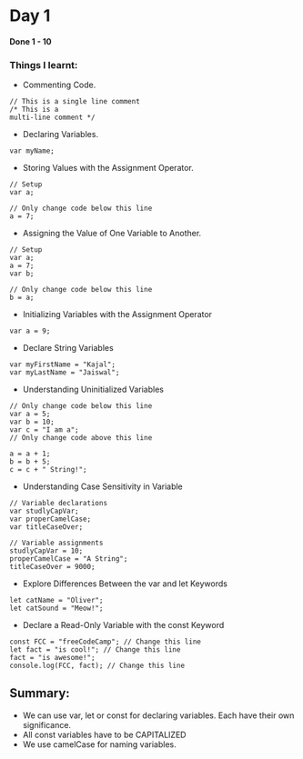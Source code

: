 # Day 1
#### Done 1 - 10 

### Things I learnt:

- Commenting Code.
```
// This is a single line comment
/* This is a
multi-line comment */
```

- Declaring Variables.
```
var myName;
```

- Storing Values with the Assignment Operator.
```
// Setup
var a;

// Only change code below this line
a = 7;
```

- Assigning the Value of One Variable to Another.
```
// Setup
var a;
a = 7;
var b;

// Only change code below this line
b = a;
```

- Initializing Variables with the Assignment Operator
```
var a = 9;
```

- Declare String Variables
```
var myFirstName = "Kajal";
var myLastName = "Jaiswal";
```

- Understanding Uninitialized Variables
```
// Only change code below this line
var a = 5;
var b = 10;
var c = "I am a";
// Only change code above this line

a = a + 1;
b = b + 5;
c = c + " String!";
```

- Understanding Case Sensitivity in Variable
```
// Variable declarations
var studlyCapVar;
var properCamelCase;
var titleCaseOver;

// Variable assignments
studlyCapVar = 10;
properCamelCase = "A String";
titleCaseOver = 9000;
```

- Explore Differences Between the var and let Keywords
```
let catName = "Oliver";
let catSound = "Meow!";
```

- Declare a Read-Only Variable with the const Keyword
```
const FCC = "freeCodeCamp"; // Change this line
let fact = "is cool!"; // Change this line
fact = "is awesome!";
console.log(FCC, fact); // Change this line
```

## Summary:

- We can use var, let or const for declaring variables. Each have their own significance. 
- All const variables have to be CAPITALIZED
- We use camelCase for naming variables.